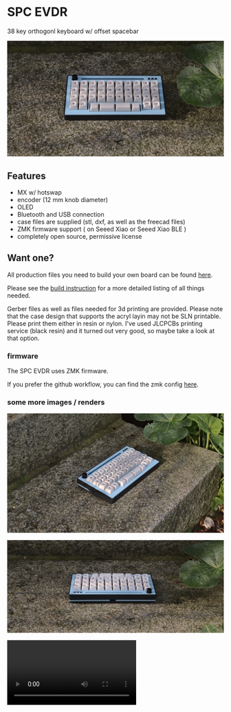 # SPC EVDR
38 key orthogonl keyboard w/ offset spacebar

![top](img/top.png)

## Features

- MX w/ hotswap
- encoder (12 mm knob diameter)
- OLED
- Bluetooth and USB connection
- case files are supplied (stl, dxf, as well as the freecad files)
- ZMK firmware support ( on Seeed Xiao or Seeed Xiao BLE )
- completely open source, permissive license

## Want one?
All production files you need to build your own board can be found [here](./prod).

Please see the [build instruction](prod/build_guide.md) for a more detailed listing of all things needed.

Gerber files as well as files needed for 3d printing are provided. Please note that the case design that supports the acryl layin may not be SLN printable. Please print them either in resin or nylon. I've used JLCPCBs printing service (black resin) and it turned out very good, so maybe take a look at that option.

### firmware 
The SPC EVDR uses ZMK firmware.

If you prefer the github workflow, you can find the zmk config [here](https://github.com/weteor/SPC_EVDR-Config).

### some more images / renders
![side](img/side.png)

![back](img/back.png)

![render](https://user-images.githubusercontent.com/79446655/197630217-8b76d6c4-c2ee-4cee-82ff-70f0dda0aa4b.mp4)
